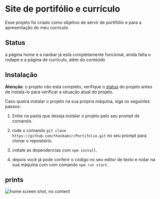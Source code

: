 # Site de portifólio e currículo

Esse projeto foi criado como objetivo de servir de portifólio e para a apresentação do meu currículo.

## Status

a página home e a navbar já está completamente funcional, ainda falta o rodapé e a página de currículo, além do conteúdo

## Instalação

 **Atenção**: o projeto não está completo, verifique o [status](#status) do projeto antes de instala-lo para verificar a situação atual do projeto.

Caso queira instalar o projeto na sua própria máquina, siga os seguintes passos:

1. Entre na pasta que deseja instalar o projeto pelo seu prompt de comando.

2. rode o comando `git clone https://github.com/theokabir/Portifolio.git` no seu prompt para clonar o repositório.

3. instale as dependencias com `npm install`.

4. depois você já pode conferir o código no seu editor de texto e rodar na sua máquina com com comando `npm run start`.

## prints

![home screen shot, no content](https://imgur.com/UaIhQY6)
